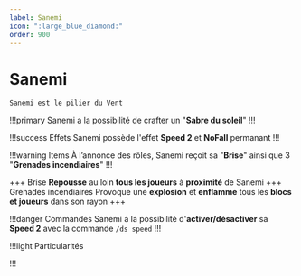 ```yaml
---
label: Sanemi
icon: ":large_blue_diamond:"
order: 900
---
```


# Sanemi

```txt
Sanemi est le pilier du Vent 
```

!!!primary
Sanemi a la possibilité de crafter un "**Sabre du soleil**"
!!!

!!!success Effets
Sanemi possède l'effet **Speed 2** et **NoFall** permanant
!!!

!!!warning Items
À l’annonce des rôles, Sanemi reçoit sa "**Brise**" ainsi que 3 "**Grenades incendiaires**"
!!!

+++ Brise
**Repousse** au loin **tous les joueurs** à **proximité** de Sanemi
+++ Grenades incendiaires
Provoque une **explosion** et **enflamme** tous les **blocs et joueurs** dans son rayon
+++

!!!danger Commandes
Sanemi a la possibilité d'**activer/désactiver** sa **Speed 2** avec la commande ```/ds speed```
!!!

!!!light Particularités

!!!

